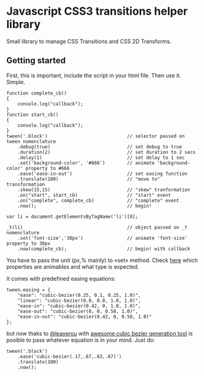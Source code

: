 # Javascript CSS3 transitions helper library
Small library to manage CSS Transitions and CSS 2D Transforms.

## Getting started

First, this is important, include the script in your html file.
Then use it. Simple.
	
	function complete_cb()
	{
		console.log("callback");
	}
	function start_cb()
	{
		console.log("callback");
	}
	tween('.block')								// selector passed on tween nomenclature
		.debug(true) 							// set debug to true
		.duration(2)							// set duration to 2 secs
		.delay(1)								// set delay to 1 sec
  		.set('background-color', '#666')		// animate 'background-color' property to #666
  		.ease('ease-in-out')					// set easing function
  		.translate(100)							// "move to" transformation
  		.skew(15,15)							// "skew" tranformation
  		.on("start", start_cb)					// "start" event
		.on("complete", complete_cb)			// "complete" event
  		.now();									// begin!

  	var li = document.getElementsByTagName('li')[0];

  	_t(li)										// object passed on _t nomenclature
  		.set('font-size','30px')				// animate 'font-size' property to 30px
  		.now(complete_cb);						// begin! with callback

You have to pass the unit (px,% mainly) to «set» method. Check [here](http://www.w3.org/TR/css3-transitions/#animatable-css) which properties are animables and what type is expected.

It comes with predefined easing equations:
	
	tween.easing = {
		"ease": "cubic-bezier(0.25, 0.1, 0.25, 1.0)",
		"linear": "cubic-bezier(0.0, 0.0, 1.0, 1.0)",
		"ease-in": "cubic-bezier(0.42, 0, 1.0, 1.0)",
		"ease-out": "cubic-bezier(0, 0, 0.58, 1.0)",
		"ease-in-out": "cubic-bezier(0.42, 0, 0.58, 1.0)"
	};

but now thaks to [@leaverou](http://twitter.com/#!/leaverou) with [awesome cubic bezier generation tool](http://cubic-bezier.com/) is posible to pass whatever equation is in your mind. Just do:

	tween('.block')
		.ease('cubic-bezier(.17,.67,.83,.67)')
		.translate(100)
		.now();

